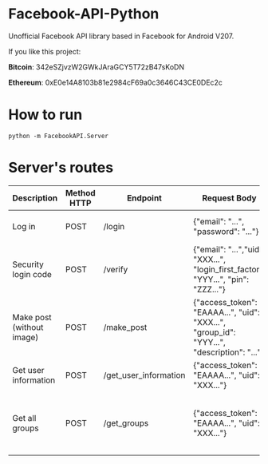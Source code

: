 # Facebook-API-Python

Unofficial Facebook API library based in Facebook for Android V207.

If you like this project:  

**Bitcoin**: 342eSZjvzW2GWkJAraGCY5T72zB47sKoDN

**Ethereum**: 0xE0e14A8103b81e2984cF69a0c3646C43CE0DEc2c

# How to run

```
python -m FacebookAPI.Server
```

# Server's routes

| Description | Method HTTP | Endpoint | Request Body | Response Body | 
|-|-|-|-|-|
| Log in | POST | /login | {"email": "...", "password": "..."} | {"access_token": "EAAAA...", "uid": "XXX..."} |
| Security login code | POST | /verify | {"email": "...","uid": "XXX...", "login_first_factor": "YYY...", "pin": "ZZZ..."} | {"access_token": "EAAAA...", "uid": "XXX..."} | 
| Make post (without image)| POST | /make_post | {"access_token": "EAAAA...", "uid": "XXX...", "group_id": "YYY...", "description": "..."} | {"url": "https://..."} |
| Get user information | POST | /get_user_information | {"access_token": "EAAAA...", "uid": "XXX..."} | {"full_name": "...", "image": "..."} |
| Get all groups | POST | /get_groups | {"access_token": "EAAAA...", "uid": "XXX..."} | {"number_of_groups": X, "groups":[{"name": "...", "id": "...","image_url": "...", "number_of_members": X}, ... ] }|
